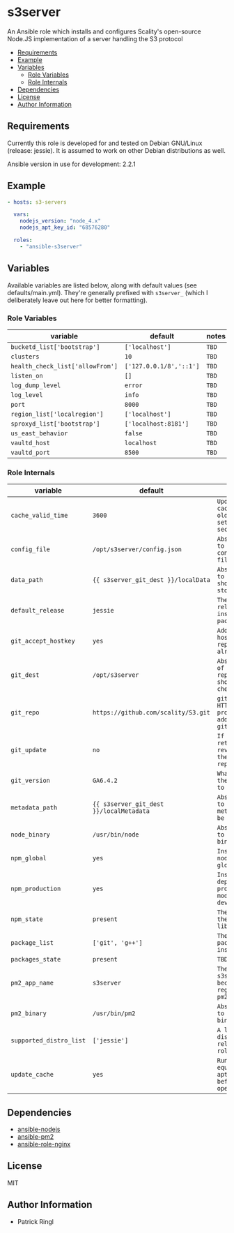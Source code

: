# s3server

An Ansible role which installs and configures Scality's open-source Node.JS implementation of a server handling the S3 protocol

<!-- toc -->

- [Requirements](#requirements)
- [Example](#example)
- [Variables](#variables)
  * [Role Variables](#role-variables)
  * [Role Internals](#role-internals)
- [Dependencies](#dependencies)
- [License](#license)
- [Author Information](#author-information)

<!-- tocstop -->

## Requirements

Currently this role is developed for and tested on Debian GNU/Linux (release: jessie). It is assumed to work on other Debian distributions as well.

Ansible version in use for development: 2.2.1

## Example

```yaml
- hosts: s3-servers

  vars:
    nodejs_version: "node_4.x"
    nodejs_apt_key_id: "68576280"

  roles: 
    - "ansible-s3server"
```

## Variables

Available variables are listed below, along with default values (see defaults/main.yml). They're generally prefixed with `s3server_` (which I deliberately leave out here for better formatting).

### Role Variables

variable | default | notes
-------- | ------- | -----
`bucketd_list['bootstrap']` | `['localhost']` | `TBD`
`clusters` | `10` | `TBD`
`health_check_list['allowFrom']` | `['127.0.0.1/8','::1']` | `TBD`
`listen_on` | `[]` | `TBD`
`log_dump_level` | `error` | `TBD`
`log_level` | `info` | `TBD`
`port` | `8000` | `TBD`
`region_list['localregion']` | `['localhost']` | `TBD`
`sproxyd_list['bootstrap']` | `['localhost:8181']` | `TBD`
`us_east_behavior` | `false` | `TBD`
`vaultd_host` | `localhost` | `TBD`
`vaultd_port` | `8500` | `TBD`

### Role Internals

variable | default | notes
-------- | ------- | -----
`cache_valid_time` | `3600` | `Update the apt cache if its older than the set value (in seconds)`
`config_file` | `/opt/s3server/config.json` | `Absolute path to s3server's configuration file`
`data_path` | `{{ s3server_git_dest }}/localData` | `Absolute path to where data should be stored`
`default_release` | `jessie` | `The default release to install packages from.`
`git_accept_hostkey` | `yes` | `Adds the hostkey for the repo url if not already added`
`git_dest` | `/opt/s3server` | `Absolute path of where the repository should be checked out to`
`git_repo` | `https://github.com/scality/S3.git` | `git, SSH, or HTTP(S) protocol address of the git repository`
`git_update` | `no` | `If no, do not retrieve new revisions from the origin repository.`
`git_version` | `GA6.4.2` | `What version of the repository to check out`
`metadata_path` | `{{ s3server_git_dest }}/localMetadata` | `Absolute path to where metadata should be stored`
`node_binary` | `/usr/bin/node` | `Absolute path to the 'node'-binary`
`npm_global` | `yes` | `Install the node.js library globally`
`npm_production` | `yes` | `Install dependencies in production mode, excluding devDependencies`
`npm_state` | `present` | `The state of the node.js library`
`package_list` | `['git', 'g++']` | `The list of packages to be installed`
`packages_state` | `present` | `TBD`
`pm2_app_name` | `s3server` | `The name s3server becomes registered at pm2`
`pm2_binary` | `/usr/bin/pm2` | `Absolute path to the 'pm2'-binary`
`supported_distro_list` | `['jessie']` | `A list of distribution releases this role supports`
`update_cache` | `yes` | `Run the equivalent of apt-get update before the operation`

## Dependencies

- [ansible-nodejs](https://github.com/pari-/ansible-nodejs)
- [ansible-pm2](https://github.com/pari-/ansible-pm2)
- [ansible-role-nginx](https://github.com/jdauphant/ansible-role-nginx)

## License

MIT

## Author Information

* Patrick Ringl
